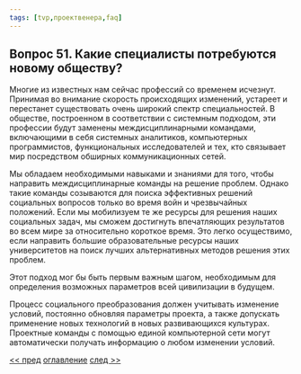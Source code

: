 ```yaml
---
tags: [tvp,проектвенера,faq]
---
```

## Вопрос 51. Какие специалисты потребуются новому обществу?

Многие из известных нам сейчас профессий со временем исчезнут. Принимая во внимание скорость происходящих изменений, устареет и перестанет существовать очень широкий спектр специальностей. В обществе, построенном в соответствии с системным подходом, эти профессии будут заменены междисциплинарными командами, включающими в себя системных аналитиков, компьютерных программистов, функциональных исследователей и тех, кто связывает мир посредством обширных коммуникационных сетей.

Мы обладаем необходимыми навыками и знаниями для того, чтобы направить междисциплинарные команды на решение проблем. Однако такие команды созываются для поиска эффективных решений социальных вопросов только во время войн и чрезвычайных положений. Если мы мобилизуем те же ресурсы для решения наших социальных задач, мы сможем достигнуть впечатляющих результатов во всем мире за относительно короткое время. Это легко осуществимо, если направить большие образовательные ресурсы наших университетов на поиск лучших альтернативных методов решения этих проблем.

Этот подход мог бы быть первым важным шагом, необходимым для определения возможных параметров всей цивилизации в будущем.

Процесс социального преобразования должен учитывать изменение условий, постоянно обновляя параметры проекта, а также допускать применение новых технологий в новых развивающихся культурах. Проектные команды с помощью единой компьютерной сети могут автоматически получать информацию о любом изменении условий.

[<< пред](Вопрос%2050.%20Будет%20ли%20человек%20счастливее%20в%20таком%20обществе.md) [оглавление](FAQ%20%D0%BF%D0%BE%20%D0%BF%D1%80%D0%BE%D0%B5%D0%BA%D1%82%D1%83%20%C2%AB%D0%92%D0%B5%D0%BD%D0%B5%D1%80%D0%B0%C2%BB.md) [след >>](Вопрос%2052.%20Будет%20ли%20существовать%20правительство.md)